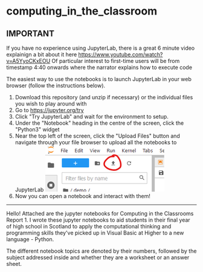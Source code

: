 # computing_in_the_classroom
IMPORTANT 
------------------------------
If you have no experience using JupyterLab, there is a great 6 minute video explainign a bit about it here https://www.youtube.com/watch?v=A5YyoCKxEOU 
Of particular interest to first-time users will be from timestamp 4:40 onwards where the narrator explains how to execute code

The easiest way to use the notebooks is to launch JupyterLab in your web browser (follow the instructions below).
1. Download this repository (and unzip if necessary) or the individual files you wish to play around with
2. Go to https://jupyter.org/try
3. Click "Try JupyterLab" and wait for the environment to setup.
4. Under the "Notebook" heading in the centre of the screen, click the "Python3" widget
5. Near the top left of the screen, click the "Upload Files" button and navigate through your file browser to upload all the notebooks to JupyterLab
![Upload Button](https://github.com/sm564b/computing_in_the_classroom/blob/main/upload.png) 
7. Now you can open a notebook and interact with them!
------------------------------

Hello! Attached are the jupyter notebooks for Computing in the Classrooms Report 1.
I wrote these jupyter notebooks to aid students in their final year of high school in Scotland to apply the computational thinking and programming skills they've picked up in Visual Basic at Higher to a new language - Python.

The different notebook topics are denoted by their numbers, followed by the subject addressed inside and whether they are a worksheet or an answer sheet.


